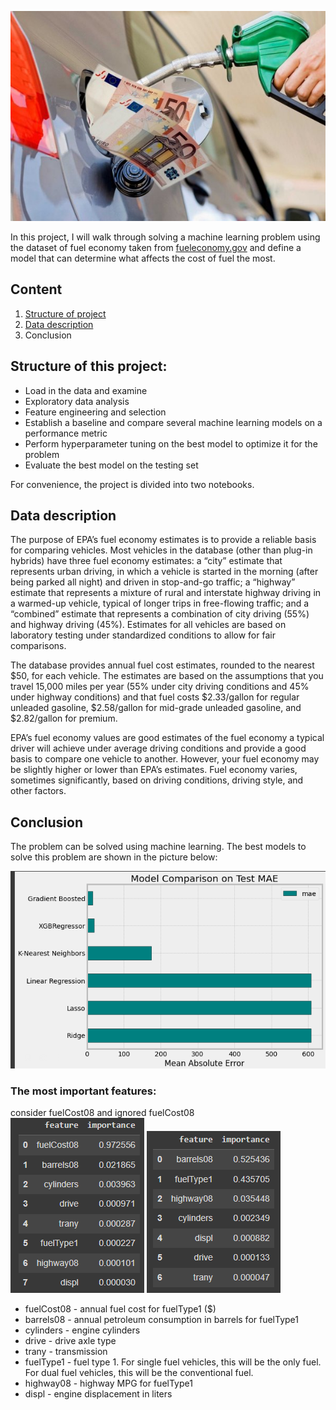 ![img](img/fuel.jpg)

In this project, I will walk through solving a machine learning problem using the dataset of fuel economy taken from [fueleconomy.gov](https://www.fueleconomy.gov/feg/ws/index.shtml#vehicle) and define a model that can determine what affects the cost of fuel the most.

## Сontent
1. [Structure of project](#Structure-of-this-project)
2. [Data description](#Data-description)
3. Conclusion


## Structure of this project:

- Load in the data and examine
- Exploratory data analysis
- Feature engineering and selection
- Establish a baseline and compare several machine learning models on a performance metric
- Perform hyperparameter tuning on the best model to optimize it for the problem
- Evaluate the best model on the testing set
  
For convenience, the project is divided into two notebooks.

## Data description
The purpose of EPA’s fuel economy estimates is to provide a reliable basis for comparing vehicles. Most vehicles in the database (other than plug-in hybrids) have three fuel economy estimates: a “city” estimate that represents urban driving, in which a vehicle is started in the morning (after being parked all night) and driven in stop-and-go traffic; a “highway” estimate that represents a mixture of rural and interstate highway driving in a warmed-up vehicle, typical of longer trips in free-flowing traffic; and a “combined” estimate that represents a combination of city driving (55%) and highway driving (45%). Estimates for all vehicles are based on laboratory testing under standardized conditions to allow for fair comparisons.

The database provides annual fuel cost estimates, rounded to the nearest $50, for each vehicle. The estimates are based on the assumptions that you travel 15,000 miles per year (55% under city driving conditions and 45% under highway conditions) and that fuel costs $2.33/gallon for regular unleaded gasoline, $2.58/gallon for mid-grade unleaded gasoline, and $2.82/gallon for premium.

EPA’s fuel economy values are good estimates of the fuel economy a typical driver will achieve under average driving conditions and provide a good basis to compare one vehicle to another. However, your fuel economy may be slightly higher or lower than EPA’s estimates. Fuel economy varies, sometimes significantly, based on driving conditions, driving style, and other factors.


## Conclusion
The problem can be solved using machine learning. The best models to solve this problem are shown in the picture below:

![img](img/models.png)



### The most important features:
consider fuelCost08 and ignored fuelCost08                          
![img](img/features_with_fuelCost.png) 
![img](img/features_without_fuelCost.png)

- fuelCost08 - annual fuel cost for fuelType1 ($) 
- barrels08 - annual petroleum consumption in barrels for fuelType1
- cylinders - engine cylinders
- drive - drive axle type
- trany - transmission
- fuelType1 - fuel type 1. For single fuel vehicles, this will be the only fuel. For dual fuel vehicles, this will be the conventional fuel.
- highway08 - highway MPG for fuelType1
- displ - engine displacement in liters
